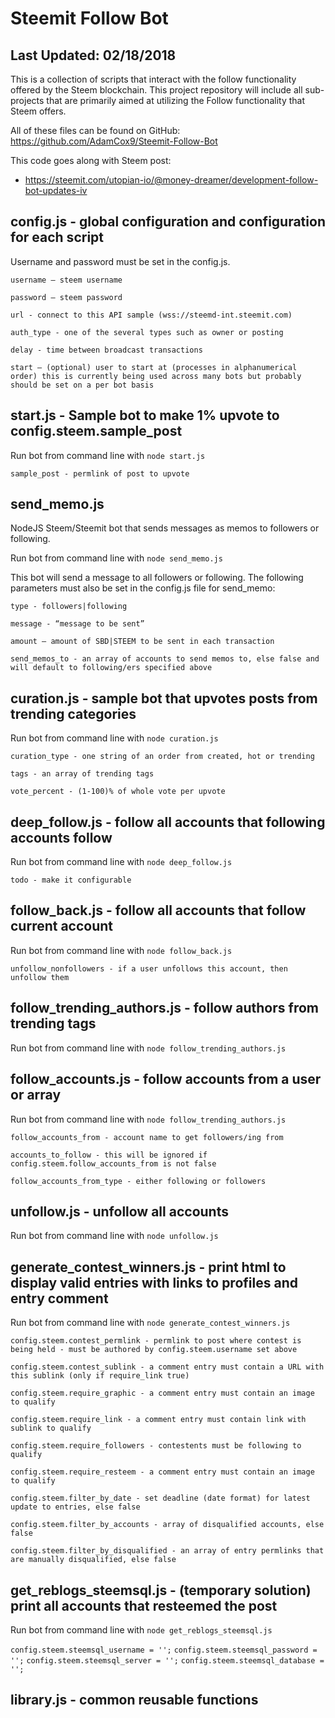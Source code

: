 # Steemit Follow Bot

## Last Updated: 02/18/2018

This is a collection of scripts that interact with the follow functionality offered by the Steem blockchain.
This project repository will include all sub-projects that are primarily aimed at utilizing the Follow functionality that Steem offers.

All of these files can be found on GitHub: https://github.com/AdamCox9/Steemit-Follow-Bot 

This code goes along with Steem post:

 - https://steemit.com/utopian-io/@money-dreamer/development-follow-bot-updates-iv

## config.js - global configuration and configuration for each script

Username and password must be set in the config.js.

`username – steem username`

`password – steem password`

`url - connect to this API sample (wss://steemd-int.steemit.com)`

`auth_type - one of the several types such as owner or posting`

`delay - time between broadcast transactions`

`start – (optional) user to start at (processes in alphanumerical order) this is currently being used across many bots but probably should be set on a per bot basis`


## start.js - Sample bot to make 1% upvote to config.steem.sample_post

Run bot from command line with `node start.js`

`sample_post - permlink of post to upvote`

## send_memo.js

NodeJS Steem/Steemit bot that sends messages as memos to followers or following.

Run bot from command line with `node send_memo.js`

This bot will send a message to all followers or following. 
The following parameters must also be set in the config.js file for send_memo:

`type - followers|following`

`message - “message to be sent”`

`amount – amount of SBD|STEEM to be sent in each transaction`

`send_memos_to - an array of accounts to send memos to, else false and will default to following/ers specified above`

## curation.js - sample bot that upvotes posts from trending categories

Run bot from command line with `node curation.js`

`curation_type - one string of an order from created, hot or trending`

`tags - an array of trending tags`

`vote_percent - (1-100)% of whole vote per upvote`

## deep_follow.js - follow all accounts that following accounts follow

Run bot from command line with `node deep_follow.js`

`todo - make it configurable`

## follow_back.js - follow all accounts that follow current account

Run bot from command line with `node follow_back.js`

`unfollow_nonfollowers - if a user unfollows this account, then unfollow them`

## follow_trending_authors.js - follow authors from trending tags

Run bot from command line with `node follow_trending_authors.js`

## follow_accounts.js - follow accounts from a user or array

Run bot from command line with `node follow_trending_authors.js`

`follow_accounts_from - account name to get followers/ing from`

`accounts_to_follow - this will be ignored if config.steem.follow_accounts_from is not false`

`follow_accounts_from_type - either following or followers`

## unfollow.js - unfollow all accounts

Run bot from command line with `node unfollow.js`

## generate_contest_winners.js - print html to display valid entries with links to profiles and entry comment

Run bot from command line with `node generate_contest_winners.js`

`config.steem.contest_permlink - permlink to post where contest is being held - must be authored by config.steem.username set above`

`config.steem.contest_sublink - a comment entry must contain a URL with this sublink (only if require_link true)`

`config.steem.require_graphic - a comment entry must contain an image to qualify`

`config.steem.require_link - a comment entry must contain link with sublink to qualify`

`config.steem.require_followers - contestents must be following to qualify`

`config.steem.require_resteem - a comment entry must contain an image to qualify`

`config.steem.filter_by_date - set deadline (date format) for latest update to entries, else false`

`config.steem.filter_by_accounts - array of disqualified accounts, else false`

`config.steem.filter_by_disqualified - an array of entry permlinks that are manually disqualified, else false`

## get_reblogs_steemsql.js - (temporary solution) print all accounts that resteemed the post

Run bot from command line with `node get_reblogs_steemsql.js`

`config.steem.steemsql_username = '';`
`config.steem.steemsql_password = '';`
`config.steem.steemsql_server = '';`
`config.steem.steemsql_database = '';`

## library.js - common reusable functions
